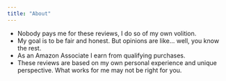 ```yaml
---
title: "About"
---
```

- Nobody pays me for these reviews, I do so of my own volition.
- My goal is to be fair and honest. But opinions are like... well, you know the rest.
- As an Amazon Associate I earn from qualifying purchases.
- These reviews are based on my own personal experience and unique perspective. What works for me may not be right for you.